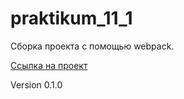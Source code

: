 # praktikum_11_1

Сборка проекта с помощью webpack.

[Ссылка на проект](https://github.com/batolser/praktikum_11_1.git)

Version 0.1.0
